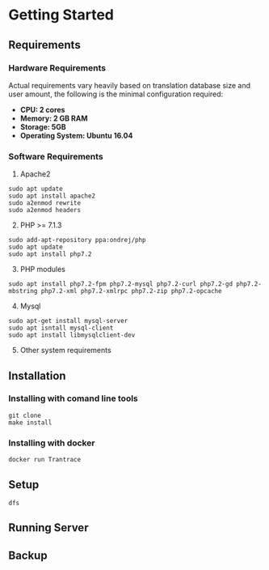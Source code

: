 # Getting Started

## Requirements

### Hardware Requirements

Actual requirements vary heavily based on translation database size and user amount, the following is the minimal configuration required:

* **CPU: 2 cores**
* **Memory: 2 GB RAM**
* **Storage: 5GB**
* **Operating System: Ubuntu 16.04**

### Software Requirements

1. Apache2
```
sudo apt update 
sudo apt install apache2
sudo a2enmod rewrite
sudo a2enmod headers
```
2. PHP &gt;= 7.1.3
```
sudo add-apt-repository ppa:ondrej/php
sudo apt update
sudo apt install php7.2
```
3. PHP modules
```
sudo apt install php7.2-fpm php7.2-mysql php7.2-curl php7.2-gd php7.2-mbstring php7.2-xml php7.2-xmlrpc php7.2-zip php7.2-opcache
```
4. Mysql
```
sudo apt-get install mysql-server
sudo apt isntall mysql-client
sudo apt install libmysqlclient-dev
```
5. Other system requirements

## Installation

### Installing with comand line tools

```
git clone 
make install
```

### Installing with docker

```
docker run Trantrace
```

## Setup

```
dfs
```

## Running Server


## Backup


